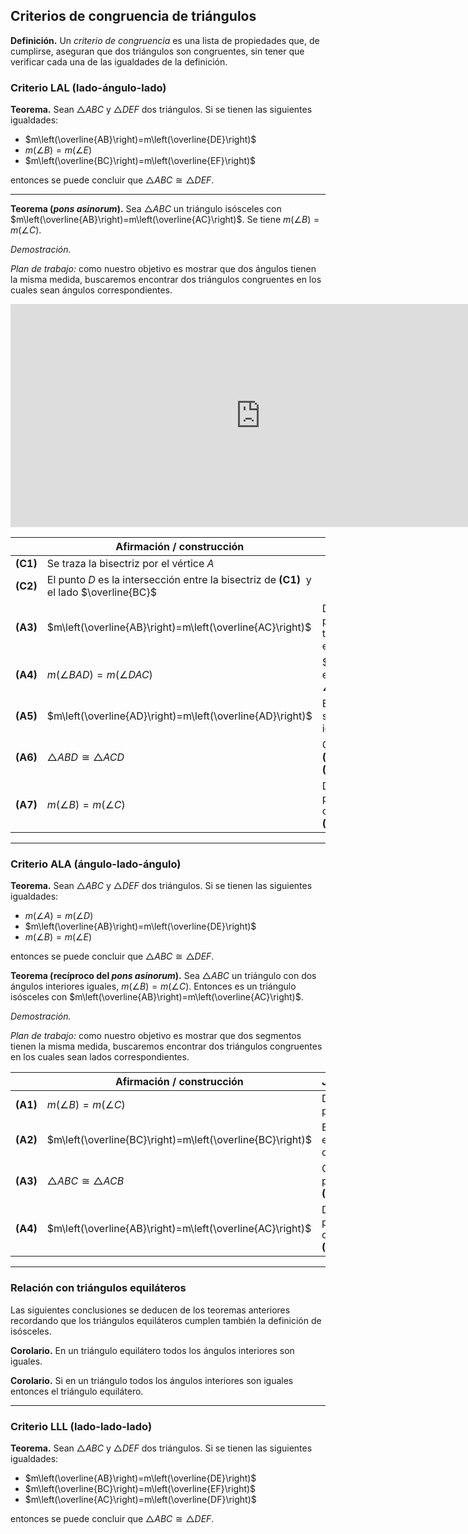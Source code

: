 ﻿## Criterios de congruencia de triángulos

**Definición.** Un *criterio de congruencia* es una lista de propiedades que, de cumplirse, aseguran que dos triángulos son congruentes, sin tener que verificar cada una de las igualdades de la definición.

### Criterio LAL (lado-ángulo-lado)

**Teorema.** Sean $\triangle ABC$ y $\triangle DEF$ dos triángulos. Si se tienen las siguientes igualdades:
- $m\left(\overline{AB}\right)=m\left(\overline{DE}\right)$
- $m(\angle{B})=m(\angle{E})$
- $m\left(\overline{BC}\right)=m\left(\overline{EF}\right)$

entonces se puede concluir que $\triangle ABC\cong\triangle DEF$.

---

**Teorema (*pons asinorum*).** Sea $\triangle ABC$ un triángulo isósceles con $m\left(\overline{AB}\right)=m\left(\overline{AC}\right)$. Se tiene $m(\angle B)=m(\angle C)$.

*Demostración.*

*Plan de trabajo:* como nuestro objetivo es mostrar que dos ángulos tienen la misma medida, buscaremos encontrar dos triángulos congruentes en los cuales sean ángulos correspondientes.


<iframe scrolling="no"
src="https://www.geogebra.org/material/iframe/id/dqpwdedn/width/1600/height/715/border/888888/rc/false/ai/false/sdz/false/smb/false/stb/false/stbh/false/ld/false/sri/false/sfsb/true"
width="800"
height="357"
style="border:0px;" allowfullscreen>
</iframe>

||Afirmación / construcción | Justificación |
|---|---|---|
|**(C1)**| Se traza la bisectriz por el vértice $A$ | |
|**(C2)**| El punto $D$ es la intersección entre la bisectriz de **(C1)** &nbsp;y el lado $\overline{BC}$
|**(A3)**| $m\left(\overline{AB}\right)=m\left(\overline{AC}\right)$ | Dato del problema: el triángulo $\triangle ABC$ es isósceles.
|**(A4)**| $m(\angle BAD)=m(\angle DAC)$ | $\overline{AD}$ es bisectriz de $\angle A$, ver **(C1)**
|**(A5)**| $m\left(\overline{AD}\right)=m\left(\overline{AD}\right)$ | Evidente por el significado de igualdad
|**(A6)**| $\triangle ABD\cong\triangle ACD$ | Criterio LAL por **(A3)**, **(A4)**, **(A5)**
|**(A7)**| $m(\angle B)=m(\angle C)$ | Deducción a partir de la congruencia **(A6)**

<!--
*Ejercicio.* A partir de la construcción anterior, obtener las siguientes conclusiones:

- $\overline{AD}$ es transversal de gravedad de $\triangle ABC$
- $\overline{AD}$ es altura de $\triangle ABC$
- $\overline{AD}$ es simetral de $\triangle ABC$

*Ejercicio.* La siguiente afirmación sirve para obtener otra forma de demostrar el teorema anterior (sin necesidad de la bisectriz!) :

> $\triangle ABC \cong \triangle ACB$

Escribir los pasos necesarios para obtener esa afirmación, y cómo utilizarla para mostrar el teorema.
-->

---

### Criterio ALA (ángulo-lado-ángulo)

**Teorema.** Sean $\triangle ABC$ y $\triangle DEF$ dos triángulos. Si se tienen las siguientes igualdades:
- $m(\angle A)=m(\angle D)$
- $m\left(\overline{AB}\right)=m\left(\overline{DE}\right)$
- $m(\angle B)=m(\angle E)$

entonces se puede concluir que $\triangle ABC\cong\triangle DEF$.

**Teorema (recíproco del *pons asinorum*).** Sea $\triangle ABC$ un triángulo con dos ángulos interiores iguales, $m(\angle B)=m(\angle C)$. Entonces es un triángulo isósceles con $m\left(\overline{AB}\right)=m\left(\overline{AC}\right)$.

*Demostración.*

*Plan de trabajo:* como nuestro objetivo es mostrar que dos segmentos tienen la misma medida, buscaremos encontrar dos triángulos congruentes en los cuales sean lados correspondientes.

||Afirmación / construcción | Justificación |
|---|---|---|
|**(A1)** | $m(\angle B)=m(\angle C)$ | Dato del problema |
|**(A2)** | $m\left(\overline{BC}\right)=m\left(\overline{BC}\right)$ | Evidente por el significado de igualdad |
|**(A3)** | $\triangle ABC\cong\triangle ACB$ | Criterio ALA por **(A1)**, **(A2)**, **(A1)**
|**(A4)** | $m\left(\overline{AB}\right)=m\left(\overline{AC}\right)$ | Deducción a partir de la congruencia **(A3)**

---

### Relación con triángulos equiláteros

Las siguientes conclusiones se deducen de los teoremas anteriores recordando que los triángulos equiláteros cumplen también la definición de isósceles.

**Corolario.** En un triángulo equilátero todos los ángulos interiores son iguales.

**Corolario.** Si en un triángulo todos los ángulos interiores son iguales entonces el triángulo equilátero.

---

### Criterio LLL (lado-lado-lado)

**Teorema.** Sean $\triangle ABC$ y $\triangle DEF$ dos triángulos. Si se tienen las siguientes igualdades:
- $m\left(\overline{AB}\right)=m\left(\overline{DE}\right)$
- $m\left(\overline{BC}\right)=m\left(\overline{EF}\right)$
- $m\left(\overline{AC}\right)=m\left(\overline{DF}\right)$

entonces se puede concluir que $\triangle ABC\cong\triangle DEF$.


